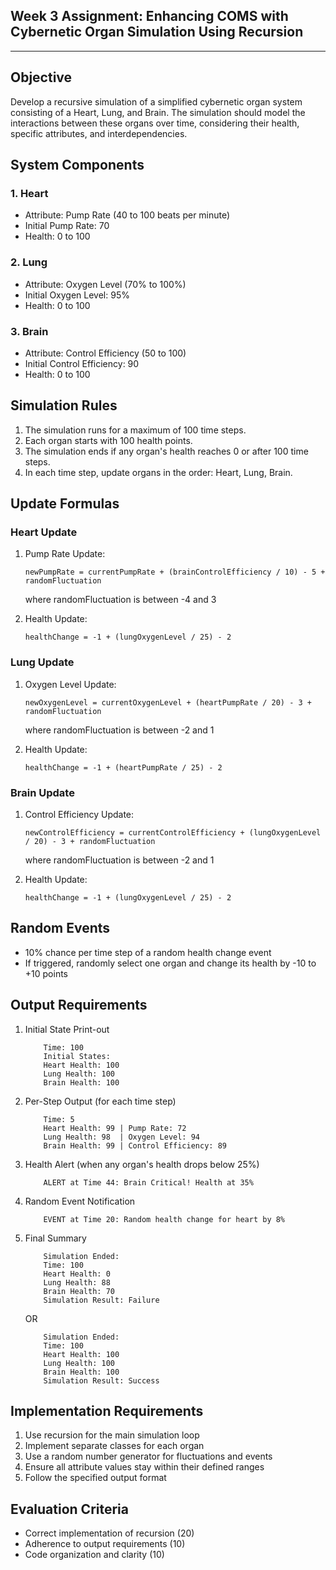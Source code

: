 ## Week 3 Assignment: Enhancing COMS with Cybernetic Organ Simulation Using Recursion

---

## Objective
Develop a recursive simulation of a simplified cybernetic organ system consisting of a Heart, Lung, and Brain. The simulation should model the interactions between these organs over time, considering their health, specific attributes, and interdependencies.

## System Components

### 1. Heart
- Attribute: Pump Rate (40 to 100 beats per minute)
- Initial Pump Rate: 70
- Health: 0 to 100

### 2. Lung
- Attribute: Oxygen Level (70% to 100%)
- Initial Oxygen Level: 95%
- Health: 0 to 100

### 3. Brain
- Attribute: Control Efficiency (50 to 100)
- Initial Control Efficiency: 90
- Health: 0 to 100

## Simulation Rules

1. The simulation runs for a maximum of 100 time steps.
2. Each organ starts with 100 health points.
3. The simulation ends if any organ's health reaches 0 or after 100 time steps.
4. In each time step, update organs in the order: Heart, Lung, Brain.

## Update Formulas

### Heart Update
1. Pump Rate Update:
   ```
   newPumpRate = currentPumpRate + (brainControlEfficiency / 10) - 5 + randomFluctuation
   ```
   where randomFluctuation is between -4 and 3

2. Health Update:
   ```
   healthChange = -1 + (lungOxygenLevel / 25) - 2
   ```

### Lung Update
1. Oxygen Level Update:
   ```
   newOxygenLevel = currentOxygenLevel + (heartPumpRate / 20) - 3 + randomFluctuation
   ```
   where randomFluctuation is between -2 and 1

2. Health Update:
   ```
   healthChange = -1 + (heartPumpRate / 25) - 2
   ```

### Brain Update
1. Control Efficiency Update:
   ```
   newControlEfficiency = currentControlEfficiency + (lungOxygenLevel / 20) - 3 + randomFluctuation
   ```
   where randomFluctuation is between -2 and 1

2. Health Update:
   ```
   healthChange = -1 + (lungOxygenLevel / 25) - 2
   ```

## Random Events
- 10% chance per time step of a random health change event
- If triggered, randomly select one organ and change its health by -10 to +10 points

## Output Requirements

1. Initial State Print-out
    
    ```shell
        Time: 100
        Initial States:
        Heart Health: 100
        Lung Health: 100
        Brain Health: 100
    ```
2. Per-Step Output (for each time step)
    ```shell
        Time: 5
        Heart Health: 99 | Pump Rate: 72
        Lung Health: 98  | Oxygen Level: 94
        Brain Health: 99 | Control Efficiency: 89
    ```
   
3. Health Alert (when any organ's health drops below 25%)
    ```shell
        ALERT at Time 44: Brain Critical! Health at 35%
    ```
   
4. Random Event Notification
    ```shell
        EVENT at Time 20: Random health change for heart by 8%
    ```
5. Final Summary
    ```shell
        Simulation Ended:
        Time: 100
        Heart Health: 0
        Lung Health: 88
        Brain Health: 70
        Simulation Result: Failure
    ```
   
   OR

    ```shell
        Simulation Ended:
        Time: 100
        Heart Health: 100
        Lung Health: 100
        Brain Health: 100
        Simulation Result: Success
    ```

## Implementation Requirements

1. Use recursion for the main simulation loop
2. Implement separate classes for each organ
3. Use a random number generator for fluctuations and events
4. Ensure all attribute values stay within their defined ranges
5. Follow the specified output format

## Evaluation Criteria
- Correct implementation of recursion (20)
- Adherence to output requirements (10)
- Code organization and clarity (10)
